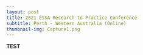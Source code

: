 ```yaml
---
layout: post
title: 2021 ESSA Research to Practice Conference
subtitle: Perth - Western Australia (Online)
thumbnail-img: Capture1.png
---
```


**TEST**
